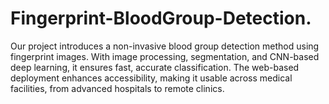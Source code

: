 # Fingerprint-BloodGroup-Detection.
Our project introduces a non-invasive blood group detection method using fingerprint images. With image processing, segmentation, and CNN-based deep learning, it ensures fast, accurate classification. The web-based deployment enhances accessibility, making it usable across medical facilities, from advanced hospitals to remote clinics.
